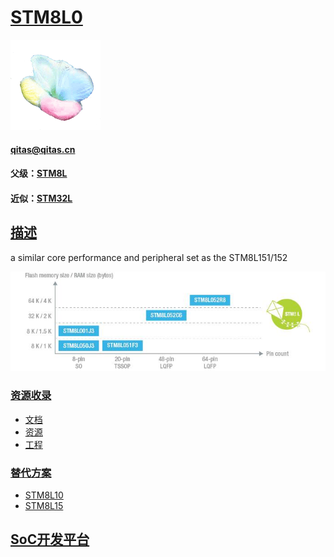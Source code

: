﻿# [STM8L0](https://github.com/sochub/STM8L0) 
[![sites](SoC/SoC.png)](http://www.qitas.cn) 
####  qitas@qitas.cn
#### 父级：[STM8L](https://github.com/sochub/STM8L) 
#### 近似：[STM32L](https://github.com/sochub/STM32L)

## [描述](https://github.com/sochub/STM8L0/wiki) 

 a similar core performance and peripheral set as the STM8L151/152

[![sites](SoC/STM8L0.png)](https://www.st.com/en/microcontrollers-microprocessors/STM8L0-series.html) 


### [资源收录](https://github.com/sochub/STM8L0)

- [文档](docs/)
- [资源](src/)
- [工程](project/)

### [替代方案](https://github.com/sochub/STM8L0)

- [STM8L10](https://github.com/sochub/STM8L10) 
- [STM8L15](https://github.com/sochub/STM8L15) 

##  [SoC开发平台](http://www.qitas.cn)  
